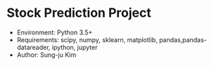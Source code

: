 # Stock Prediction Project

+ Environment: Python 3.5+
+ Requirements: scipy, numpy, sklearn, matplotlib, pandas,pandas-datareader, ipython, jupyter
+ Author: Sung-ju Kim
